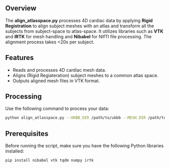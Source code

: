 
## Overview
The **align_atlasspace.py** processes 4D cardiac data by applying **Rigid Registration** to align subject meshes with an atlas and transform all the subjects from subject-space to atlas-space. It utilizes libraries such as **VTK** and  **IRTK** for mesh handling and **Nibabel** for NIfTI file processing.
The alignment process takes <20s per subject.

## Features
- Reads and processes 4D cardiac mesh data.
- Aligns (Rigid Regiateration) subject meshes to a common atlas space.
- Outputs aligned mesh files in VTK format.

## Processing
Use the following command to process your data:
```bash
python align_atlasspace.py --UKBB_DIR /path/to/ukbb --MESH_DIR /path/to/mesh --ATLAS_DIR /path/to/atlas --OUTPUT_DIR /path/to/output --SECTION LVmyo --N_FRAME 50

```

## Prerequisites
Before running the script, make sure you have the following Python libraries installed:

```bash
pip install nibabel vtk tqdm numpy irtk

```

